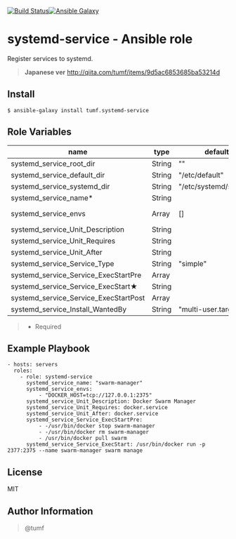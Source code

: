 [![Build Status](https://travis-ci.org/tumf/ansible-role-systemd-service.svg)](https://travis-ci.org/tumf/ansible-role-systemd-service)[![Ansible Galaxy](http://img.shields.io/badge/ansible--galaxy-systemd--service-blue.svg)](https://galaxy.ansible.com/list#/roles/6665)

systemd-service - Ansible role
===============

Register services to systemd.

> **Japanese ver**
> http://qiita.com/tumf/items/9d5ac6853685ba53214d


Install
-------

    $ ansible-galaxy install tumf.systemd-service


Role Variables
--------------

|name                |type    |default|description
|--------------------|--------|-------|-------------
|systemd_service_root_dir|String|""|directory prefix
|systemd_service_default_dir|String|"/etc/default"|envs file paht
|systemd_service_systemd_dir|String|"/etc/systemd/system"|systemd path
|systemd_service_name*|String||service name
|systemd_service_envs|Array|[]|envs (/etc/default/:name)
|systemd_service_Unit_Description|String||[Unit]Description
|systemd_service_Unit_Requires|String||[Unit]Requires
|systemd_service_Unit_After|String||[Unit]After
|systemd_service_Service_Type|String|"simple"|[Service]Type
|systemd_service_Service_ExecStartPre|Array||[Service]ExecStartPre
|systemd_service_Service_ExecStart★|String||[Service]ExecStart
|systemd_service_Service_ExecStartPost|Array||[Service]ExecStartPost
|systemd_service_Install_WantedBy|String|"multi-user.target"|[Install]WantedBy

> * Required

Example Playbook
----------------

    - hosts: servers
      roles:
        - role: systemd-service
          systemd_service_name: "swarm-manager"
          systemd_service_envs:
              - "DOCKER_HOST=tcp://127.0.0.1:2375"
          systemd_service_Unit_Description: Docker Swarm Manager
          systemd_service_Unit_Requires: docker.service
          systemd_service_Unit_After: docker.service
          systemd_service_Service_ExecStartPre:
              - -/usr/bin/docker stop swarm-manager
              - -/usr/bin/docker rm swarm-manager
              - /usr/bin/docker pull swarm
          systemd_service_Service_ExecStart: /usr/bin/docker run -p 2377:2375 --name swarm-manager swarm manage

License
-------

MIT

Author Information
------------------

> @tumf
